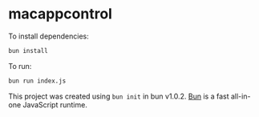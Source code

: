 # macappcontrol

To install dependencies:

```bash
bun install
```

To run:

```bash
bun run index.js
```

This project was created using `bun init` in bun v1.0.2. [Bun](https://bun.sh) is a fast all-in-one JavaScript runtime.
